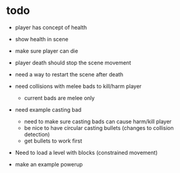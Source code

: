 
# todo

- player has concept of health
- show health in scene

- make sure player can die
- player death should stop the scene movement
- need a way to restart the scene after death

- need collisions with melee bads to kill/harm player
    - current bads are melee only

- need example casting bad
    - need to make sure casting bads can cause harm/kill player
    - be nice to have circular casting bullets (changes to collision detection)
    - get bullets to work first
    
- Need to load a level with blocks (constrained movement)

- make an example powerup



